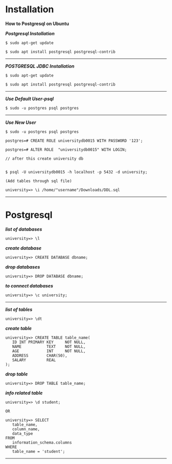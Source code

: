 
# Installation 


**How to Postgresql on Ubuntu**


***Postgresql Installation***
```
$ sudo apt-get update
 
$ sudo apt install postgresql postgresql-contrib
```
---

***POSTGRESQL JDBC Installation***
```
$ sudo apt-get update
 
$ sudo apt install postgresql postgresql-contrib
```
---

***Use Default User-psql***
```
$ sudo -u postgres psql postgres
```
---


***Use New User***

```
$ sudo -u postgres psql postgres

postgres=# CREATE ROLE universitydb0015 WITH PASSWORD '123';

postgres=# ALTER ROLE  "universitydb0015" WITH LOGIN;

// after this create university db


$ psql -U universitydb0015 -h localhost -p 5432 -d university;

(Add tables through sql file)

university=> \i /home/"username"/Downloads/DDL.sql
```
---


# Postgresql 


***list of databases***

```
university=> \l
```

***create database***

```
university=> CREATE DATABASE dbname;
```

***drop databases***

```
university=> DROP DATABASE dbname;
```


***to connect databases***

```
university=> \c university;
```
---

***list of tables***

```
university=> \dt
```
***create table***

```
university=> CREATE TABLE table_name(
   ID INT PRIMARY KEY     NOT NULL,
   NAME           TEXT    NOT NULL,
   AGE            INT     NOT NULL,
   ADDRESS        CHAR(50),
   SALARY         REAL
);
```

***drop table***

```
university=> DROP TABLE table_name;
```

***info related table***

```
university=> \d student;

OR 

university=> SELECT 
   table_name, 
   column_name, 
   data_type 
FROM 
   information_schema.columns
WHERE 
   table_name = 'student';

```
---
